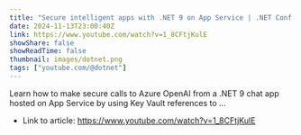 ```yaml
---
title: "Secure intelligent apps with .NET 9 on App Service | .NET Conf 2024"
date: 2024-11-13T23:00:40Z
link: https://www.youtube.com/watch?v=1_8CFtjKulE
showShare: false
showReadTime: false
thumbnail: images/dotnet.png
tags: ["youtube.com/@dotnet"]
---
```

Learn how to make secure calls to Azure OpenAI from a .NET 9 chat app hosted on App Service by using Key Vault references to ...

- Link to article: https://www.youtube.com/watch?v=1_8CFtjKulE